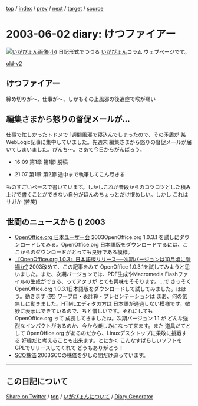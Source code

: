 [top](../index.html) 
 / [index](index.html) 
 / [prev](ig030601.html) 
 / [next](ig030604.html) 
 / [target](https://igapyon.github.io/diary/2003/ig030602.html) 
 / [source](https://github.com/igapyon/diary/blob/gh-pages/2003/ig030602.src.md) 

2003-06-02 diary: けつファイアー
=====================================================================================================
[![いがぴょん画像(小)](https://igapyon.github.io/diary/images/iga200306s.jpg "いがぴょん")](https://igapyon.github.io/diary/memo/memoigapyon.html) 日記形式でつづる [いがぴょん](https://igapyon.github.io/diary/memo/memoigapyon.html)コラム ウェブページです。

[old-v2](ig030602-orig.html)

## けつファイアー

締め切りが～、仕事が～、しかもその上風邪の後遺症で喉が痛い


## 編集さまから怒りの督促メールが…

仕事で忙しかったトドメで 1週間風邪で寝込んでしまったので、その矛盾が 某WebLogic記事に集中していました。先週末 編集さまから怒りの督促メールが届いてしまいました。ぴんち～。さあて今日からがんばろう。

* 16:09 第1章 第1節 脱稿
  
* 21:07 第1章 第2節 途中まで執筆してこん尽きる

ものすごいペースで書いています。しかしこれが普段からのコツコツとした積み上げで書くことができない自分がほんのちょっとだけ恨めしい。しかし これはサガか (苦笑)

## 世間のニュースから () 2003

* [OpenOffice.org 日本ユーザー会](http://oooug.jp/mirror/)  2003OpenOffice.org 1.0.3.1 を試しにダウンロードしてみる。OpenOffice.org 日本語版をダウンロードするには、ここからのダウンロードがとっても良好である模様。
* [『OpenOffice.org 1.0.3』日本語版リリース──次期バージョンは10月頃に登場か?](http://linux.ascii24.com/linux/news/today/2003/05/12/643529-000.html)  2003改めて、この記事をみて OpenOffice 1.0.3.1を試してみようと思いました。また、次期バージョンでは、PDF生成やMacromedia Flashファイルの生成ができる、ってアタリが とても興味をそそります。…で さっそく OpenOffice.org 1.0.3.1日本語版をダウンロードして試してみました。ほほう。動きます (笑) ワープロ・表計算・プレゼンテーションは まあ、何の気無しに動きました。HTMLエディタの方は 日本語が通過しない模様です。微妙に表示はできているので、ちと惜しいです。それにしても OpenOffice.org って 成長してきましたね。次期バージョン 1.1 が どんな強烈なインパクトがあるのか、今から楽しみになって来ます。また 道具だてとして OpenOffice.org があるのだから、Linuxデスクトップに果敢に挑戦する 好機だと考えることも出来ます。とにかく こんなすばらしいソフトを GPLでリリースしてくれて どうもありがとう！
* [SCO株価](http://finance.yahoo.com/q?s=SCOX&d=t)  2003SCOの株価を少しの間だけ追っています。


----------------------------------------------------------------------------------------------------

## この日記について

[Share on Twitter](https://twitter.com/intent/tweet?hashtags=igapyon%2Cdiary%2C%E3%81%84%E3%81%8C%E3%81%B4%E3%82%87%E3%82%93&text=%E3%81%91%E3%81%A4%E3%83%95%E3%82%A1%E3%82%A4%E3%82%A2%E3%83%BC&url=https%3A%2F%2Figapyon.github.io%2Fdiary%2F2003%2Fig030602.html) / [top](../index.html) / [いがぴょんについて](https://igapyon.github.io/diary/memo/memoigapyon.html) / [Diary Generator](https://github.com/igapyon/igapyonv3)
